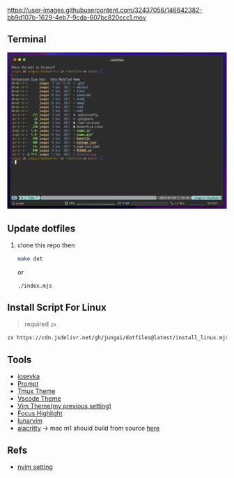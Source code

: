https://user-images.githubusercontent.com/32437056/146642382-bb9d107b-1629-4eb7-9cda-607bc820ccc1.mov

## Terminal

![terminal](./terminal.png?raw=true "terminal")

## Update dotfiles

1. clone this repo then

   ```bash
   make dot
   ```

   or

   ```bash
   ./index.mjs
   ```

## Install Script For Linux

> required `zx`

```bash
zx https://cdn.jsdelivr.net/gh/jungai/dotfiles@latest/install_linux.mjs
```

## Tools

- [iosevka](https://www.nerdfonts.com/font-downloads)
- [Prompt](https://github.com/starship/starship)
- [Tmux Theme](https://github.com/dracula/tmux)
- [Vscode Theme](https://marketplace.visualstudio.com/items?itemName=ngryman.codesandbox-theme)
- [Vim Theme(my previous setting)](https://github.com/morhetz/gruvbox)
- [Focus Highlight](https://github.com/dtinth/FocusHighlight.spoon)
- [lunarvim](https://www.lunarvim.org/#opinionated)
- [alacritty](https://github.com/alacritty/alacritty) -> mac m1 should build from source [here](https://github.com/alacritty/alacritty/issues/5632#issuecomment-988049036)

## Refs

- [nvim setting](https://www.youtube.com/watch?v=FW2X1CXrU1w&t=499s)

